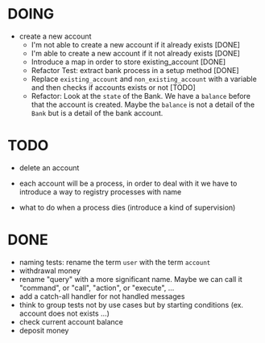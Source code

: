 # DOING

* create a new account
  * I'm not able to create a new account if it already exists [DONE]
  * I'm able to create a new account if it not already exists [DONE]
  * Introduce a map in order to store existing_account [DONE]
  * Refactor Test: extract bank process in a setup method [DONE]
  * Replace `existing_account` and `non_existing_account` with a variable and then checks if accounts exists or not [TODO]
  * Refactor: Look at the `state` of the Bank. We have a `balance` before that the account is created.
    Maybe the `balance` is not a detail of the `Bank` but is a detail of the bank account.


# TODO

* delete an account

* each account will be a process, in order to deal with it we have to introduce a way to registry processes with name
* what to do when a process dies (introduce a kind of supervision)

# DONE

* naming tests: rename the term `user` with the term `account`
* withdrawal money
* rename "query" with a more significant name. Maybe we can call it "command", or "call", "action", or "execute", ...
* add a catch-all handler for not handled messages
* think to group tests not by use cases but by starting conditions (ex. account does not exists ...)
* check current account balance
* deposit money

